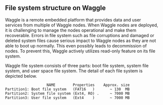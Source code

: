 ## File system structure on Waggle

Waggle is a remote embedded platform that provides data and user services from multiple of Waggle nodes. When Waggle nodes are deployed, it is challenging to manage the nodes operational and make them recoverable. Errors in file system such as file corruptions and damaged or deleted system files cause serious impact to Waggle nodes as they are not able to boot up normally. This even possibly leads to decommission of nodes. To prevent this, Waggle actively utilizes read-only feature on its file system.

Waggle file system consists of three parts: boot file system, system file system, and user space file system. The detail of each file system is depicted below.

```
                   NAME        Properties    Approx. size
Partition1: Boot file system   (FAT16   )       ~ 130  MB
Partition2: System file system (Ext4, RO) .     ~ 7000 MB
Partition3: User file system   (Ext4    )       ~ 7000 MB
```

